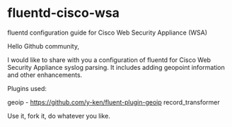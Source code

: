 # fluentd-cisco-wsa
 fluentd configuration guide for Cisco Web Security Appliance (WSA) 
 
Hello Github community,

I would like to share with you a configuration of fluentd for Cisco Web Security Appliance syslog parsing. 
It includes adding geopoint information and other enhancements.

Plugins used:

geoip - https://github.com/y-ken/fluent-plugin-geoip
record_transformer

Use it, fork it, do whatever you like.
